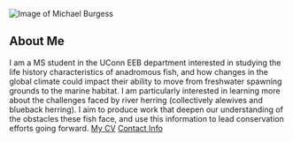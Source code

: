 ![Image of Michael Burgess](images/headshot.png
"my headshot")
## About Me
I am a MS student in the UConn EEB department
interested in studying the life history characteristics of anadromous fish, and how changes in the global climate could impact their ability to move from freshwater spawning grounds to the marine habitat. I am particularly interested in learning more about the challenges faced by river herring (collectively alewives and blueback herring). I aim to produce work that deepen our understanding of the obstacles these fish face, and use this information to lead conservation efforts going forward.
[My CV](PDFs/cv.pdf)
[Contact Info](contact-info.html)
